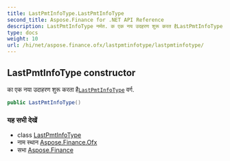 ```yaml
---
title: LastPmtInfoType.LastPmtInfoType
second_title: Aspose.Finance for .NET API Reference
description: LastPmtInfoType नर्मत. क एक नय उदहरण शुरू करत हैLastPmtInfoType वर्ग.
type: docs
weight: 10
url: /hi/net/aspose.finance.ofx/lastpmtinfotype/lastpmtinfotype/
---
```

## LastPmtInfoType constructor

का एक नया उदाहरण शुरू करता है[`LastPmtInfoType`](../) वर्ग.

```csharp
public LastPmtInfoType()
```

### यह सभी देखें

* class [LastPmtInfoType](../)
* नाम स्थान [Aspose.Finance.Ofx](../../lastpmtinfotype/)
* सभा [Aspose.Finance](../../../)


